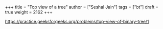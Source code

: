 +++
title = "Top view of a tree"
author = ["Seshal Jain"]
tags = ["bt"]
draft = true
weight = 2162
+++

<https://practice.geeksforgeeks.org/problems/top-view-of-binary-tree/1>
